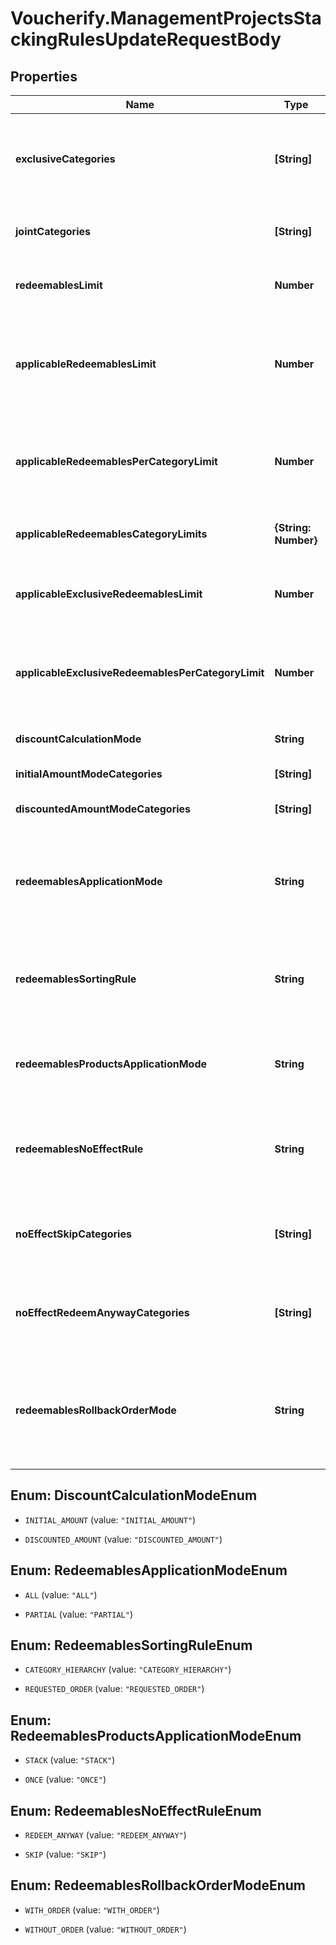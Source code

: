 # Voucherify.ManagementProjectsStackingRulesUpdateRequestBody

## Properties

Name | Type | Description | Notes
------------ | ------------- | ------------- | -------------
**exclusiveCategories** | **[String]** | Lists the IDs of exclusive categories. A redeemable from a campaign with an exclusive category is the only redeemable to be redeemed when applied with redeemables from other campaigns unless these campaigns are exclusive or joint. | [optional] 
**jointCategories** | **[String]** | Lists the IDs of the joint categories. A campaign with a joint category is always applied regardless of the exclusivity of other campaigns. | [optional] 
**redeemablesLimit** | **Number** | Defines how many redeemables can be sent in one request. Note: more redeemables means more processing time. | [optional] 
**applicableRedeemablesLimit** | **Number** | Defines how many redeemables can be applied in one request. The number must be less than or equal to &#x60;redeemables_limit&#x60;. For example, a user can select 30 discounts but only 5 will be applied to the order and the remaining will be &#x60;SKIPPED&#x60; according to the &#x60;redeemables_sorting_rule&#x60;. | [optional] 
**applicableRedeemablesPerCategoryLimit** | **Number** | Defines how many redeemables with the same category can be applied in one request. The number must be less than or equal to &#x60;applicable_redeemables_limit&#x60;. The ones above the limit will be &#x60;SKIPPED&#x60; according to the &#x60;redeemables_sorting_rule&#x60;. | [optional] 
**applicableRedeemablesCategoryLimits** | **{String: Number}** | Lists categories by category IDs (keys) and defines their limits (values) of applicable redeemables that belong to campaigns with that category. | [optional] 
**applicableExclusiveRedeemablesLimit** | **Number** | Defines how many redeemables with an assigned exclusive category can be applied in one request. The ones above the limit will be &#x60;SKIPPED&#x60; according to the &#x60;redeemables_sorting_rule&#x60;. | [optional] 
**applicableExclusiveRedeemablesPerCategoryLimit** | **Number** | Defines how many redeemables with an assigned exclusive category can be applied in one request. The ones above the limit will be &#x60;SKIPPED&#x60; according to the &#x60;redeemables_sorting_rule&#x60;. The number must be less than or equal to &#x60;applicable_exclusive_redeemables_limit&#x60;. | [optional] 
**discountCalculationMode** | **String** | Defines if the discounts are applied by taking into account the initial order amount or the discounted order amount. | [optional] 
**initialAmountModeCategories** | **[String]** | Lists the IDs of the categories that apply a discount based on the initial amount. | [optional] 
**discountedAmountModeCategories** | **[String]** | Lists the IDs of the categories that apply a discount based on the discounted amount. | [optional] 
**redeemablesApplicationMode** | **String** | Defines the application mode for redeemables. &#x60;\&quot;ALL\&quot;&#x60; means that all redeemables must be validated for the redemption to be successful. &#x60;\&quot;PARTIAL\&quot;&#x60; means that only those redeemables that can be validated will be redeemed. The redeemables that fail validaton will be skipped. | [optional] 
**redeemablesSortingRule** | **String** | Defines redeemables sorting rule. &#x60;CATEGORY_HIERARCHY&#x60; means that redeemables are applied oaccording to the category priority. &#x60;REQUESTED_ORDER&#x60; means that redeemables are applied in the sequence provided in the request. | [optional] 
**redeemablesProductsApplicationMode** | **String** | Defines redeemables products application mode. &#x60;STACK&#x60; means that multiple discounts can be applied to a product. &#x60;ONCE&#x60; means that only one discount can be applied to the same product. | [optional] 
**redeemablesNoEffectRule** | **String** | Defines redeemables no effect rule. &#x60;REDEEM_ANYWAY&#x60; means that the redeemable will be redeemed regardless of any restrictions or conditions in place. &#x60;SKIP&#x60; means that the redeemable will be processed only when an applicable effect is calculated. | [optional] 
**noEffectSkipCategories** | **[String]** | Lists category IDs. Redeemables with a given category are skipped even if the &#x60;redeemables_no_effect_rule&#x60; is set to &#x60;REDEEM_ANYWAY&#x60;. Category IDs can&#39;t overlap with the IDs in &#x60;no_effect_redeem_anyway_categories&#x60;. | [optional] 
**noEffectRedeemAnywayCategories** | **[String]** | Lists category IDs. Redeemables with a given category are redeemed anyway even if the &#x60;redeemables_no_effect_rule&#x60; is set to &#x60;SKIP&#x60;. Category IDs can&#39;t overlap with the IDs in &#x60;no_effect_skip_categories&#x60;. | [optional] 
**redeemablesRollbackOrderMode** | **String** | Defines the rollback mode for the order. &#x60;WITH_ORDER&#x60; is a default setting. The redemption is rolled back together with the data about the order, including related discount values. &#x60;WITHOUT_ORDER&#x60; allows rolling the redemption back without affecting order data, including the applied discount values. | [optional] 



## Enum: DiscountCalculationModeEnum


* `INITIAL_AMOUNT` (value: `"INITIAL_AMOUNT"`)

* `DISCOUNTED_AMOUNT` (value: `"DISCOUNTED_AMOUNT"`)





## Enum: RedeemablesApplicationModeEnum


* `ALL` (value: `"ALL"`)

* `PARTIAL` (value: `"PARTIAL"`)





## Enum: RedeemablesSortingRuleEnum


* `CATEGORY_HIERARCHY` (value: `"CATEGORY_HIERARCHY"`)

* `REQUESTED_ORDER` (value: `"REQUESTED_ORDER"`)





## Enum: RedeemablesProductsApplicationModeEnum


* `STACK` (value: `"STACK"`)

* `ONCE` (value: `"ONCE"`)





## Enum: RedeemablesNoEffectRuleEnum


* `REDEEM_ANYWAY` (value: `"REDEEM_ANYWAY"`)

* `SKIP` (value: `"SKIP"`)





## Enum: RedeemablesRollbackOrderModeEnum


* `WITH_ORDER` (value: `"WITH_ORDER"`)

* `WITHOUT_ORDER` (value: `"WITHOUT_ORDER"`)




